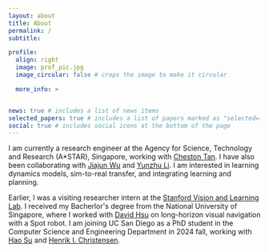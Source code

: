 ```yaml
---
layout: about
title: About
permalink: /
subtitle: 

profile:
  align: right
  image: prof_pic.jpg
  image_circular: false # crops the image to make it circular

  more_info: >


news: true # includes a list of news items
selected_papers: true # includes a list of papers marked as "selected={true}"
social: true # includes social icons at the bottom of the page
---
```


I am currently a research engineer at the Agency for Science, Technology and Research (A*STAR), Singapore, working with [Cheston Tan](https://www.a-star.edu.sg/cfar/about-cfar/our-team/dr-cheston-tan). I have also been collaborating with [Jiajun Wu](https://jiajunwu.com/) and [Yunzhu Li](https://yunzhuli.github.io/). I am interested in learning dynamics models, sim-to-real transfer, and integrating learning and planning. 

Earlier, I was a visiting researcher intern at the [Stanford Vision and Learning Lab](https://svl.stanford.edu/). I received my Bacherlor's degree from the National University of Singapore, where I worked with [David Hsu](https://www.comp.nus.edu.sg/~dyhsu/) on long-horizon visual navigation with a Spot robot. I am joining UC San Diego as a PhD student in the Computer Science and Engineering Department in 2024 fall, working with [Hao Su](https://cseweb.ucsd.edu/~haosu/) and [Henrik I. Christensen](http://www.hichristensen.net/).

[//]: # (Link to your social media connections, too. This theme is set up to use [Font Awesome icons]&#40;https://fontawesome.com/&#41; and [Academicons]&#40;https://jpswalsh.github.io/academicons/&#41;, like the ones below. Add your Facebook, Twitter, LinkedIn, Google Scholar, or just disable all of them.)
